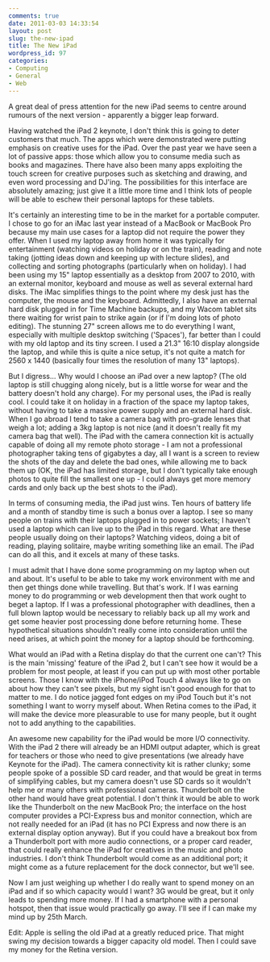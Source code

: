 ```yaml
---
comments: true
date: 2011-03-03 14:33:54
layout: post
slug: the-new-ipad
title: The New iPad
wordpress_id: 97
categories:
- Computing
- General
- Web
---
```


A great deal of press attention for the new iPad seems to centre around rumours of the next version - apparently a bigger leap forward.

Having watched the iPad 2 keynote, I don't think this is going to deter customers that much. The apps which were demonstrated were putting emphasis on creative uses for the iPad. Over the past year we have seen a lot of passive apps: those which allow you to consume media such as books and magazines. There have also been many apps exploiting the touch screen for creative purposes such as sketching and drawing, and even word processing and DJ'ing. The possibilities for this interface are absolutely amazing; just give it a little more time and I think lots of people will be able to eschew their personal laptops for these tablets.

<!-- more -->It's certainly an interesting time to be in the market for a portable computer. I chose to go for an iMac last year instead of a MacBook or MacBook Pro because my main use cases for a laptop did not require the power they offer. When I used my laptop away from home it was typically for entertainment (watching videos on holiday or on the train), reading and note taking (jotting ideas down and keeping up with lecture slides), and collecting and sorting photographs (particularly when on holiday). I had been using my 15" laptop essentially as a desktop from 2007 to 2010, with an external monitor, keyboard and mouse as well as several external hard disks. The iMac simplifies things to the point where my desk just has the computer, the mouse and the keyboard. Admittedly, I also have an external hard disk plugged in for Time Machine backups, and my Wacom tablet sits there waiting for wrist pain to strike again (or if I'm doing lots of photo editing). The stunning 27" screen allows me to do everything I want, especially with multiple desktop switching ('Spaces'), far better than I could with my old laptop and its tiny screen. I used a 21.3" 16:10 display alongside the laptop, and while this is quite a nice setup, it's not quite a match for 2560 x 1440 (basically four times the resolution of many 13" laptops).

But I digress... Why would I choose an iPad over a new laptop? (The old laptop is still chugging along nicely, but is a little worse for wear and the battery doesn't hold any charge). For my personal uses, the iPad is really cool. I could take it on holiday in a fraction of the space my laptop takes, without having to take a massive power supply and an external hard disk. When I go abroad I tend to take a camera bag with pro-grade lenses that weigh a lot; adding a 3kg laptop is not nice (and it doesn't really fit my camera bag that well). The iPad with the camera connection kit is actually capable of doing all my remote photo storage - I am not a professional photographer taking tens of gigabytes a day, all I want is a screen to review the shots of the day and delete the bad ones, while allowing me to back them up (OK, the iPad has limited storage, but I don't typically take enough photos to quite fill the smallest one up - I could always get more memory cards and only back up the best shots to the iPad).

In terms of consuming media, the iPad just wins. Ten hours of battery life and a month of standby time is such a bonus over a laptop. I see so many people on trains with their laptops plugged in to power sockets; I haven't used a laptop which can live up to the iPad in this regard. What are these people usually doing on their laptops? Watching videos, doing a bit of reading, playing solitaire, maybe writing something like an email. The iPad can do all this, and it excels at many of these tasks.

I must admit that I have done some programming on my laptop when out and about. It's useful to be able to take my work environment with me and then get things done while travelling. But that's work. If I was earning money to do programming or web development then that work ought to beget a laptop. If I was a professional photographer with deadlines, then a full blown laptop would be necessary to reliably back up all my work and get some heavier post processing done before returning home. These hypothetical situations shouldn't really come into consideration until the need arises, at which point the money for a laptop should be forthcoming.

What would an iPad with a Retina display do that the current one can't? This is the main 'missing' feature of the iPad 2, but I can't see how it would be a problem for most people, at least if you can put up with most other portable screens. Those I know with the iPhone/iPod Touch 4 always like to go on about how they can't see pixels, but my sight isn't good enough for that to matter to me. I do notice jagged font edges on my iPod Touch but it's not something I want to worry myself about. When Retina comes to the iPad, it will make the device more pleasurable to use for many people, but it ought not to add anything to the capabilities.

An awesome new capability for the iPad would be more I/O connectivity. With the iPad 2 there will already be an HDMI output adapter, which is great for teachers or those who need to give presentations (we already have Keynote for the iPad). The camera connectivity kit is rather clunky; some people spoke of a possible SD card reader, and that would be great in terms of simplifying cables, but my camera doesn't use SD cards so it wouldn't help me or many others with professional cameras. Thunderbolt on the other hand would have great potential. I don't think it would be able to work like the Thunderbolt on the new MacBook Pro; the interface on the host computer provides a PCI-Express bus and monitor connection, which are not really needed for an iPad (it has no PCI Express and now there is an external display option anyway). But if you could have a breakout box from a Thunderbolt port with more audio connections, or a proper card reader, that could really enhance the iPad for creatives in the music and photo industries. I don't think Thunderbolt would come as an additional port; it might come as a future replacement for the dock connector, but we'll see.

Now I am just weighing up whether I do really want to spend money on an iPad and if so which capacity would I want? 3G would be great, but it only leads to spending more money. If I had a smartphone with a personal hotspot, then that issue would practically go away. I'll see if I can make my mind up by 25th March.

Edit: Apple is selling the old iPad at a greatly reduced price. That might swing my decision towards a bigger capacity old model. Then I could save my money for the Retina version.
